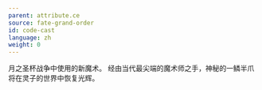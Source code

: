 ```yaml
---
parent: attribute.ce
source: fate-grand-order
id: code-cast
language: zh
weight: 0
---
```


月之圣杯战争中使用的新魔术。
经由当代最尖端的魔术师之手，神秘的一鳞半爪将在灵子的世界中恢复光辉。
